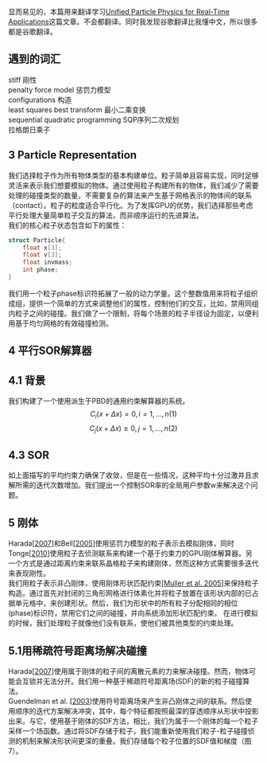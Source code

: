 显而易见的，本篇用来翻译学习[Unified Particle Physics for Real-Time Applications](https://dl.acm.org/doi/10.1145/2601097.2601152)这篇文章。不会都翻译。同时我发现谷歌翻译比我懂中文，所以很多都是谷歌翻译。  
## 遇到的词汇
stiff 刚性  
penalty force model 惩罚力模型  
configurations 构造  
least squares best transform 最小二乘变换  
sequential quadratic programming  SQP序列二次规划  
拉格朗日乘子  
## 3 Particle Representation
我们选择粒子作为所有物体类型的基本构建单位。粒子简单且容易实现，同时足够灵活来表示我们想要模拟的物体。通过使用粒子构建所有的物体，我们减少了需要处理的碰撞类型的数量，不需要复杂的算法来产生基于网格表示的物体间的联系（contact）。粒子的粒度适合平行化。为了发挥GPU的优势，我们选择那些考虑平行处理大量简单粒子交互的算法，而非顺序运行的先进算法。  
我们的核心粒子状态包含如下的属性：  
```cpp
struct Particle{
    float x[3];
    float v[3];
    float invmass;
    int phase;
}
```
我们用一个粒子phase标识符拓展了一般的动力学量。这个整数值用来将粒子组织成组，提供一个简单的方式来调整他们的属性，控制他们的交互，比如，禁用同组内粒子之间的碰撞。我们做了一个限制，将每个场景的粒子半径设为固定，以便利用基于均匀网格的有效碰撞检测。
## 4 平行SOR解算器
## 4.1 背景
我们构建了一个使用派生于PBD的通用约束解算器的系统。  
$$
C_i(x + \Delta x) = 0,  i = 1,...,n   (1)
$$
$$
C_j(x + \Delta x) \ge 0,  j = 1,...,n   (2)
$$
## 4.3 SOR
如上面描写的平均约束力确保了收敛，但是在一些情况，这种平均十分过激并且求解所需的迭代次数增加。我们提出一个控制SOR率的全局用户参数w来解决这个问题。

## 5 刚体
Harada[[2007]()]和Bell[[2005]()]使用惩罚力模型的粒子表示去模拟刚体，同时Tonge[[2010]()]使用粒子去侦测联系来构建一个基于约束力的GPU刚体解算器。另一个方式是通过距离约束来联系晶格粒子来构建刚体，然而这种方式需要很多迭代来表现刚性。  
我们用粒子表示非凸刚体，使用刚体形状匹配约束[[Muller et al. 2005]()]来保持粒子构造。通过首先对封闭的三角形网格进行体素化并将粒子放置在该形状内部的已占据单元格中，来创建形状。然后，我们为形状中的所有粒子分配相同的相位(phase)标识符，禁用它们之间的碰撞，并向系统添加形状匹配约束。
在进行模拟的时候，我们处理粒子就像他们没有联系，使他们被其他类型的约束处理。
## 5.1用稀疏符号距离场解决碰撞
Harada[[2007]()]使用属于刚体的粒子间的离散元素的力来解决碰撞。然而，物体可能会互锁并无法分开。我们用一种基于稀疏符号距离场(SDF)的新的粒子碰撞算法。  
Guendelman et al. [[2003]()]使用符号距离场来产生非凸刚体之间的联系。然后使用顺序的迭代方案解决冲突，其中，每个特征都按照最深的穿透顺序从形状中投影出来。与它，使用基于刚体的SDF方法，相比，我们为属于一个刚体的每一个粒子采样一个场函数。通过将SDF存储于粒子，我们能重新使用我们粒子-粒子碰撞侦测的机制来解决形状间更深的重叠。我们存储每个粒子位置的SDF值和梯度（图7）。